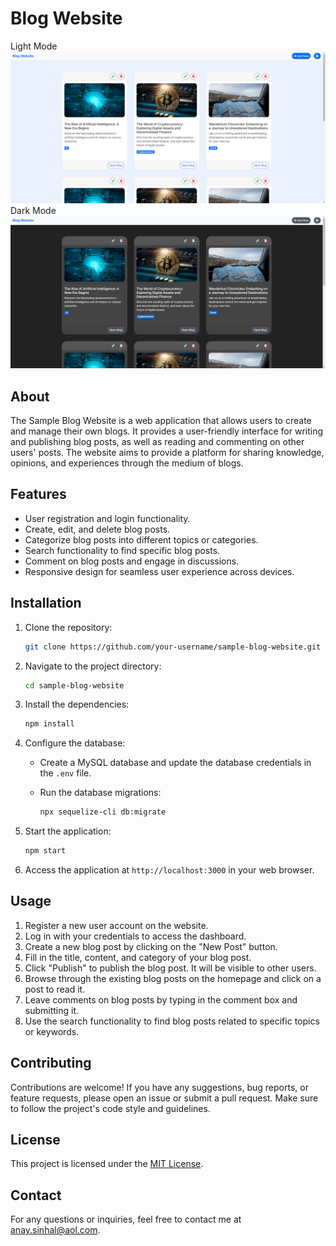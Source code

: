 # Blog Website
Light Mode
![Project Screenshot](Screenshot/light-mode.png)
<br>
Dark Mode
![Project Screenshot](Screenshot/dark-mode.png)

## About

The Sample Blog Website is a web application that allows users to create and manage their own blogs. It provides a user-friendly interface for writing and publishing blog posts, as well as reading and commenting on other users' posts. The website aims to provide a platform for sharing knowledge, opinions, and experiences through the medium of blogs.

## Features

- User registration and login functionality.
- Create, edit, and delete blog posts.
- Categorize blog posts into different topics or categories.
- Search functionality to find specific blog posts.
- Comment on blog posts and engage in discussions.
- Responsive design for seamless user experience across devices.

## Installation

1. Clone the repository:

   ```bash
   git clone https://github.com/your-username/sample-blog-website.git
   ```

2. Navigate to the project directory:

   ```bash
   cd sample-blog-website
   ```

3. Install the dependencies:

   ```bash
   npm install
   ```

4. Configure the database:

   - Create a MySQL database and update the database credentials in the `.env` file.
   - Run the database migrations:

     ```bash
     npx sequelize-cli db:migrate
     ```

5. Start the application:

   ```bash
   npm start
   ```

6. Access the application at `http://localhost:3000` in your web browser.

## Usage

1. Register a new user account on the website.
2. Log in with your credentials to access the dashboard.
3. Create a new blog post by clicking on the "New Post" button.
4. Fill in the title, content, and category of your blog post.
5. Click "Publish" to publish the blog post. It will be visible to other users.
6. Browse through the existing blog posts on the homepage and click on a post to read it.
7. Leave comments on blog posts by typing in the comment box and submitting it.
8. Use the search functionality to find blog posts related to specific topics or keywords.

## Contributing

Contributions are welcome! If you have any suggestions, bug reports, or feature requests, please open an issue or submit a pull request. Make sure to follow the project's code style and guidelines.

## License

This project is licensed under the [MIT License](LICENSE).

## Contact

For any questions or inquiries, feel free to contact me at [anay.sinhal@aol.com](mailto:anay.sinhal@aol.com).
